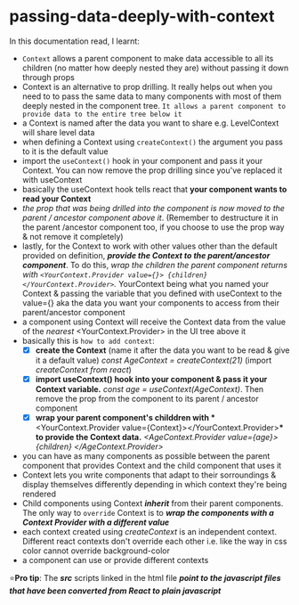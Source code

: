 # passing-data-deeply-with-context

In this documentation read, I learnt:

- `Context` allows a parent component to make data accessible to all its children (no matter how deeply nested they are) without passing it down through props
- Context is an alternative to prop drilling. It really helps out when you need to to pass the same data to many components with most of them deeply nested in the component tree. `It allows a parent component to provide data to the entire tree below it`
- a Context is named after the data you want to share e.g. LevelContext will share level data
- when defining a Context using `createContext()` the argument you pass to it is the default value
- import the `useContext()` hook in your component and pass it your Context. You can now remove the prop drilling since you've replaced it with useContext
- basically the useContext hook tells react that **your component wants to read your Context**
- _the prop that was being drilled into the component is now moved to the parent / ancestor component above it_. (Remember to destructure it in the parent /ancestor component too, if you choose to use the prop way & not remove it completely)
- lastly, for the Context to work with other values other than the default provided on definition, **_provide the Context to the parent/ancestor component_**. To do this, _wrap the children the parent component returns with `<YourContext.Provider value={}> {children} </YourContext.Provider>`._ YourContext being what you named your Context & passing the variable that you defined with useContext to the value={} aka the data you want your components to access from their parent/ancestor component
- a component using Context will receive the Context data from the value of the _nearest_ <YourContext.Provider> in the UI tree above it
- basically this is `how to add context`:
  - [x] **create the Context** (name it after the data you want to be read & give it a default value) _const AgeContext = createContext(21)_ (import _createContext from react_)
  - [x] **import useContext() hook into your component & pass it your Context variable.** _const age = useContext(AgeContext)_. Then remove the prop from the component to its parent / ancestor component
  - [x] **wrap your parent component's childdren with \***<YourContext.Provider value={Context}></YourContext.Provider>**\* to provide the Context data.** _<AgeContext.Provider value={age}> {children} </AgeContext.Provider>_
- you can have as many components as possible between the parent component that provides Context and the child component that uses it
- Context lets you write components that adapt to their sorroundings & display themselves differently depending in which context they're being rendered
- Child components using Context **_inherit_** from their parent components. The only way to `override` Context is to **_wrap the components with a Context Provider with a different value_**
- each context created using _createContext_ is an independent context. Different react contexts don't override each other i.e. like the way in css color cannot override background-color
- a component can use or provide different contexts

:star:**Pro tip**: The **_src_** scripts linked in the html file **_point to the javascript files that have been converted from React to plain javascript_**
